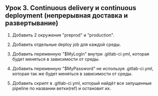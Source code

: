 ## Урок 3. Continuous delivery и continuous deployment (непрерывная доставка и развертывание)
1) Добавить 2 окружения "preprod" и "production".

2) Добавить отдельные deploy job для каждой среды.

3) Добавить переменную "$MyLogin" внутри .gitlab-ci.yml, которая будет меняться в зависимости от среды.

3) Добавить переменную "$MyPassword" не используя .gitlab-ci.yml, которая так же будет меняться в зависимости от среды.

4) Добавить скрипт в .gitlab-ci.yml, который найдёт все запущенные pipeline по названии ветки(ref) и остановит их.